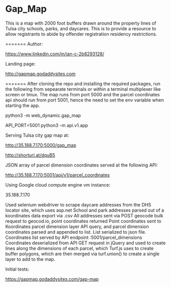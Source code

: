 # Gap_Map

This is a map with 2000 foot buffers drawn around the property lines of Tulsa city schools, parks, and daycares. This is to provide a resource to allow registrants to abide by offender registration residency restrictions.

=======
Author:

https://www.linkedin.com/in/ian-c-2b8293128/

Landing page:

http://gapmap.godaddysites.com


=======
After cloning the repo and installing the required packages, run the following from sepearate terminals or within a terminal multiplexer like screen or tmux. The map runs from port 5000 and the parcel coordinates api should run from port 5001, hence the need to set the env variable when starting the app.

python3 -m web_dynamic.gap_map

API_PORT=5001 python3 -m api.v1.app




Serving Tulsa city gap map at:

http://35.188.7.170:5000/gap_map

http://shorturl.at/dquB5

JSON array of parcel dimension coordinates served at the following API:

http://35.188.7.170:5001/api/v1/parcel_coordinates

Using Google cloud compute engine vm instance:

35.188.7.170

Used selenium webdriver to scrape daycare addresses from the DHS locator site, which uses asp.net
School and park addresses parsed out of a koordinates data export via .csv
All addresses sent via POST geocode bulk request to geocod.io, point coordinates returned
Point coordinates sent to Koordinates parcel dimension layer API query, and parcel dimension coordinates parsed and appended to list. List serialized to json file. 
Coordinates list served by API endpoint :5001/parcel_dimensions 
Coordinates deserialized from API GET request in jQuery and used to create lines along the dimensions of each parcel, which Turf.js uses to create buffer polygons, which are then merged via turf.union() to create a single layer to add to the map.

 
Initial tests:

https://gapmap.godaddysites.com/gap-map
